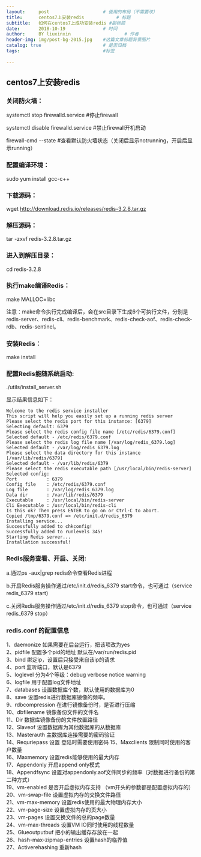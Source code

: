 ```yaml
---
layout:     post                    # 使用的布局（不需要改）
title:      centos7上安装redis            # 标题 
subtitle:   如何在centos7上成功安装redis #副标题
date:       2018-10-19              # 时间
author:     BY liuxinxin                    # 作者
header-img: img/post-bg-2015.jpg    #这篇文章标题背景图片
catalog: true                       # 是否归档
tags:                               #标签
   
---
```


## centos7上安装redis
### 关闭防火墙：

systemctl stop firewalld.service #停止firewall

systemctl disable firewalld.service #禁止firewall开机启动

firewall-cmd --state #查看默认防火墙状态（关闭后显示notrunning，开启后显示running）

### 配置编译环境：
sudo yum install gcc-c++

### 下载源码：
wget http://download.redis.io/releases/redis-3.2.8.tar.gz

### 解压源码：
tar -zxvf redis-3.2.8.tar.gz

### 进入到解压目录：
cd redis-3.2.8

### 执行make编译Redis：
make MALLOC=libc

注意：make命令执行完成编译后，会在src目录下生成6个可执行文件，分别是redis-server、redis-cli、redis-benchmark、redis-check-aof、redis-check-rdb、redis-sentinel。

### 安装Redis：
make install 

### 配置Redis能随系统启动:
./utils/install_server.sh

显示结果信息如下：
```
Welcome to the redis service installer
This script will help you easily set up a running redis server
Please select the redis port for this instance: [6379] 
Selecting default: 6379
Please select the redis config file name [/etc/redis/6379.conf] 
Selected default - /etc/redis/6379.conf
Please select the redis log file name [/var/log/redis_6379.log] 
Selected default - /var/log/redis_6379.log
Please select the data directory for this instance [/var/lib/redis/6379] 
Selected default - /var/lib/redis/6379
Please select the redis executable path [/usr/local/bin/redis-server] 
Selected config:
Port           : 6379
Config file    : /etc/redis/6379.conf
Log file       : /var/log/redis_6379.log
Data dir       : /var/lib/redis/6379
Executable     : /usr/local/bin/redis-server
Cli Executable : /usr/local/bin/redis-cli
Is this ok? Then press ENTER to go on or Ctrl-C to abort.
Copied /tmp/6379.conf => /etc/init.d/redis_6379
Installing service...
Successfully added to chkconfig!
Successfully added to runlevels 345!
Starting Redis server...
Installation successful! 
```

### Redis服务查看、开启、关闭:
a.通过ps -aux|grep redis命令查看Redis进程

b.开启Redis服务操作通过/etc/init.d/redis_6379 start命令，也可通过（service redis_6379 start）

c.关闭Redis服务操作通过/etc/init.d/redis_6379 stop命令，也可通过（service redis_6379 stop）


### redis.conf 的配置信息  
1、daemonize 如果需要在后台运行，把该项改为yes  
2、pidfile 配置多个pid的地址 默认在/var/run/redis.pid  
3、bind 绑定ip，设置后只接受来自该ip的请求  
4、port 监听端口，默认是6379   
5、loglevel 分为4个等级：debug verbose notice warning  
6、logfile 用于配置log文件地址  
7、databases 设置数据库个数，默认使用的数据库为0  
8、save 设置redis进行数据库镜像的频率。   
9、rdbcompression 在进行镜像备份时，是否进行压缩   
10、dbfilename 镜像备份文件的文件名   
11、Dir 数据库镜像备份的文件放置路径   
12、Slaveof 设置数据库为其他数据库的从数据库   
13、Masterauth 主数据库连接需要的密码验证   
14、Requriepass 设置 登陆时需要使用密码
15、Maxclients 限制同时使用的客户数量   
16、Maxmemory 设置redis能够使用的最大内存   
17、Appendonly 开启append only模式   
18、Appendfsync 设置对appendonly.aof文件同步的频率（对数据进行备份的第二种方式）   
19、vm-enabled 是否开启虚拟内存支持 （vm开头的参数都是配置虚拟内存的）  
20、vm-swap-file 设置虚拟内存的交换文件路径  
21、vm-max-memory 设置redis使用的最大物理内存大小  
22、vm-page-size 设置虚拟内存的页大小  
23、vm-pages 设置交换文件的总的page数量  
24、vm-max-threads 设置VM IO同时使用的线程数量  
25、Glueoutputbuf 把小的输出缓存存放在一起  
26、hash-max-zipmap-entries 设置hash的临界值  
27、Activerehashing 重新hash  